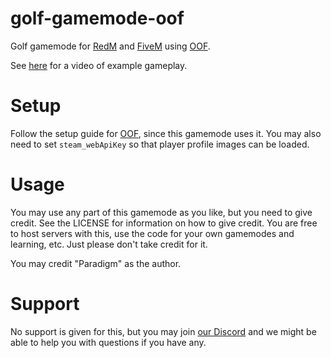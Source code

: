# golf-gamemode-oof
Golf gamemode for [RedM](https://redm.net/) and [FiveM](https://fivem.net/) using [OOF](https://github.com/Paradigm-MP/oof).

See [here](https://www.youtube.com/watch?v=RqHDiUGX9Aw) for a video of example gameplay.

# Setup
Follow the setup guide for [OOF](https://github.com/Paradigm-MP/oof), since this gamemode uses it. You may also need to set `steam_webApiKey` so that player profile images can be loaded.

# Usage
You may use any part of this gamemode as you like, but you need to give credit. See the LICENSE for information on how to give credit. You are free to host servers with this, use the code for your own gamemodes and learning, etc. Just please don't take credit for it.

You may credit "Paradigm" as the author.

# Support
No support is given for this, but you may join [our Discord](https://discord.gg/XAQ34Td) and we might be able to help you with questions if you have any.